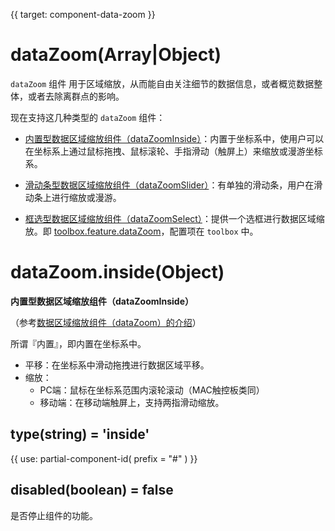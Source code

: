 {{ target: component-data-zoom }}

# dataZoom(Array|Object)

`dataZoom` 组件 用于区域缩放，从而能自由关注细节的数据信息，或者概览数据整体，或者去除离群点的影响。


现在支持这几种类型的 `dataZoom` 组件：

+ [内置型数据区域缩放组件（dataZoomInside）](~dataZoom-inside)：内置于坐标系中，使用户可以在坐标系上通过鼠标拖拽、鼠标滚轮、手指滑动（触屏上）来缩放或漫游坐标系。

+ [滑动条型数据区域缩放组件（dataZoomSlider）](~dataZoom-slider)：有单独的滑动条，用户在滑动条上进行缩放或漫游。

+ [框选型数据区域缩放组件（dataZoomSelect）](~toolbox.feature.dataZoom)：提供一个选框进行数据区域缩放。即 [toolbox.feature.dataZoom](~toolbox.feature.dataZoom)，配置项在 `toolbox` 中。

# dataZoom.inside(Object)

**内置型数据区域缩放组件（dataZoomInside）**

（参考[数据区域缩放组件（dataZoom）的介绍](~dataZoom)）

所谓『内置』，即内置在坐标系中。

+ 平移：在坐标系中滑动拖拽进行数据区域平移。
+ 缩放：
    + PC端：鼠标在坐标系范围内滚轮滚动（MAC触控板类同）
    + 移动端：在移动端触屏上，支持两指滑动缩放。

## type(string) = 'inside'

{{ use: partial-component-id(
    prefix = "#"
) }}

## disabled(boolean) = false

<ExampleUIControlBoolean default="true" />

是否停止组件的功能。

